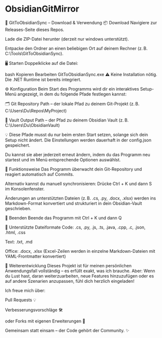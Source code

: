 # ObsidianGitMirror
🚀 GitToObsidianSync – Download & Verwendung
📦 Download
Navigiere zur Releases-Seite dieses Repos.

Lade die ZIP-Datei herunter (derzeit nur windows unterstützt).

Entpacke den Ordner an einen beliebigen Ort auf deinem Rechner (z. B. C:\Tools\GitToObsidianSync\).

🖥️ Starten
Doppelklicke auf die Datei:

bash
Kopieren
Bearbeiten
GitToObsidianSync.exe
⚠️ Keine Installation nötig. Die .NET Runtime ist bereits integriert.

⚙️ Konfiguration
Beim Start des Programms wird dir ein interaktives Setup-Menü angezeigt, in dem du folgende Pfade festlegen kannst:

🗂 Git Repository Path – der lokale Pfad zu deinem Git-Projekt
(z. B. C:\Users\Du\Repos\MyProject)

📓 Vault Output Path – der Pfad zu deinem Obsidian Vault
(z. B. C:\Users\Du\ObsidianVault)

💡 Diese Pfade musst du nur beim ersten Start setzen, solange sich dein Setup nicht ändert.
Die Einstellungen werden dauerhaft in der config.json gespeichert.

Du kannst sie aber jederzeit erneut ändern, indem du das Programm neu startest und im Menü entsprechende Optionen auswählst.

🔄 Funktionsweise
Das Programm überwacht dein Git-Repository und reagiert automatisch auf Commits.

Alternativ kannst du manuell synchronisieren:
Drücke Ctrl + K und dann S im Konsolenfenster.

Änderungen an unterstützten Dateien (z. B. .cs, .py, .docx, .xlsx) werden ins Markdown-Format konvertiert und strukturiert in dein Obsidian-Vault geschrieben.

🧼 Beenden
Beende das Programm mit
Ctrl + K und dann Q

📁 Unterstützte Dateiformate
Code: .cs, .py, .js, .ts, .java, .cpp, .c, .json, .html, .css

Text: .txt, .md

Office: .docx, .xlsx
(Excel-Zeilen werden in einzelne Markdown-Dateien mit YAML-Frontmatter konvertiert)

🤝 Weiterentwicklung
Dieses Projekt ist für meinen persönlichen Anwendungsfall vollständig – es erfüllt exakt, was ich brauche.
Aber: Wenn du Lust hast, daran weiterzuarbeiten, neue Features hinzuzufügen oder es auf andere Szenarien anzupassen, fühl dich herzlich eingeladen!

Ich freue mich über:

Pull Requests 💡

Verbesserungsvorschläge 🛠

oder Forks mit eigenen Erweiterungen 🚀

Gemeinsam statt einsam – der Code gehört der Community. ✨
